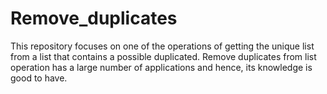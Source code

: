 # Remove_duplicates
This repository focuses on one of the operations of getting the unique list from a list that contains a possible duplicated. Remove duplicates from list operation has a large number of applications and hence, its knowledge is good to have. 

